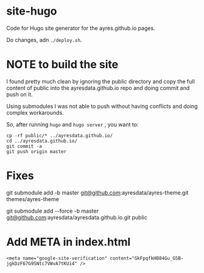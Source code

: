 # site-hugo
Code for Hugo site generator for the ayres.github.io pages.

Do changes, adn `./deploy.sh`.


# NOTE to build the site

I found pretty much clean by ignoring the public directory and copy the full content of public into the ayresdata.github.io repo and doing commit and push on it. 

Using submodules I was not able to push without having conflicts and doing complex workarounds.

So, after running `hugo` and `hugo server` , you want to:

```
cp -rf public/* ../ayresdata.github.io/
cd ../ayresdata.github.io/
git commit -a
git push origin master
```

# Fixes

git submodule add -b master git@github.com:ayresdata/ayres-theme.git themes/ayres-theme

git submodule add --force -b master git@github.com:ayresdata/ayresdata.github.io.git public



# Add META in index.html


```
<meta name="google-site-verification" content="GkFpqfkHB84Gu_GSB-jgkDzF67G9SNtc7VWvA7tKUi4" />
```



